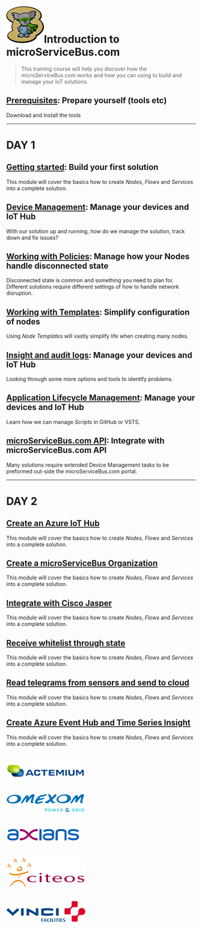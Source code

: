 # <img src="./img/msb-logo-big.png" alt="Node.js" />Introduction to microServiceBus.com
> This training course will help you discover how the microServiceBus.com works and how you can using to build and manage your IoT solutions.

## [Prerequisites](./Prerequisites.md): Prepare yourself (tools etc)
Download and install the tools

<hr/>

# DAY 1

## [Getting started](./GettingStarted.md): Build your first solution
This module will cover the basics how to create *Nodes*, *Flows* and *Services* into a complete solution.

## [Device Management](./ManageYourDevices.md): Manage your devices and IoT Hub
With our solution up and running, how do we manage the solution, track down and fix issues?

## [Working with Policies](./WorkingWithpolicies.md): Manage how your Nodes handle disconnected state
Disconnected state is common and something you need to plan for. Different solutions require different settings of how to handle network disruption.

## [Working with Templates](./WorkingWithTemplates.md): Simplify configuration of nodes
Using *Node Templates* will vastly simplify life when creating many nodes.


## [Insight and audit logs](./InsightAndAutitLogs.md): Manage your devices and IoT Hub
Looking through some more options and tools to identify problems.

## [Application Lifecycle Management](./ApplicationLifecycleManagement.md): Manage your devices and IoT Hub
Learn how we can manage *Scripts* in GitHub or VSTS.

## [microServiceBus.com API](./IntegratingWithMicroServiceBus.md): Integrate with microServiceBus.com API 
Many solutions require extended Device Management tasks to be preformed out-side the microServiceBus.com portal.

<hr/>

# DAY 2

## [Create an Azure IoT Hub](./Day_2_Create_IoT_Hub.md)
This module will cover the basics how to create *Nodes*, *Flows* and *Services* into a complete solution.

## [Create a microServiceBus Organization](./Day_2_Create_mSB_Org.md)
This module will cover the basics how to create *Nodes*, *Flows* and *Services* into a complete solution.

## [Integrate with Cisco Jasper](./Day_2_Integration_Cisco_Jasper.md)
This module will cover the basics how to create *Nodes*, *Flows* and *Services* into a complete solution.

## [Receive whitelist through state](./Day_2_Receive_whitelist_through_state.md)
This module will cover the basics how to create *Nodes*, *Flows* and *Services* into a complete solution.

## [Read telegrams from sensors and send to cloud](./Day_2_Read_telegrams_from_sensors_and_send_to_cloud.md)
This module will cover the basics how to create *Nodes*, *Flows* and *Services* into a complete solution.

## [Create Azure Event Hub and Time Series Insight](./Day_2_Integrate_with_tsi.md)
This module will cover the basics how to create *Nodes*, *Flows* and *Services* into a complete solution.


#
## <img src="./img/actemium-logo.png" alt="Node.js" />
## <img src="./img/omexom-logo.png" alt="Node.js" />
## <img src="./img/axians-logo.png" alt="Node.js" />
## <img src="./img/citeos-logo.png" alt="Node.js" />
## <img src="./img/vinci-facilities-logo.png" alt="Node.js" />
#
